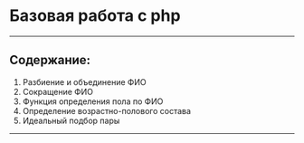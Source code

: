 # Базовая  работа с php
__________________________________________________________________

## Содержание:
1. Разбиение и объединение ФИО<br>
2. Сокращение ФИО<br>
3. Функция определения пола по ФИО<br>
4. Определение возрастно-полового состава<br>
5. Идеальный подбор пары
________________________________________________________________